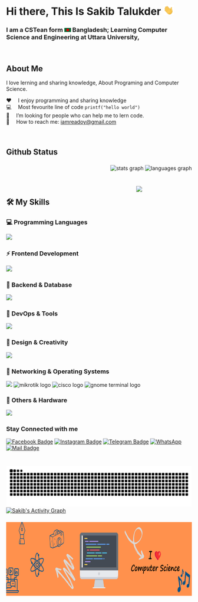 # Hi there, This Is Sakib Talukder <img src="assets/hello.gif" width="28px" alt="hi">

### I am a CSTean form <img src="assets/bangladesh.png" width="18"/> Bangladesh; Learning Computer Science and Engineering at Uttara University,

<br/>

## About Me

I love lerning and sharing knowledge, About Programing and Computer Science.

:hearts: &emsp;I enjoy programming and sharing knowledge <br/>
:computer: &emsp;Most fevourite line of code `printf("hello world")` <br/>
🤔 &emsp;I’m looking for people who can help me to lern code.<br/>
:e-mail: &emsp;How to reach me: iamreadoy@gmail.com <br/>

<br/>
<h2 align="left">Github Status</h2>

###

<div align="right">
  <img src="https://github-readme-stats.vercel.app/api?username=sakibtalukqder&hide_title=false&hide_rank=false&show_icons=true&include_all_commits=true&count_private=true&disable_animations=false&theme=dark&locale=en&hide_border=false" height="177" alt="stats graph"  />
  <img src="https://github-readme-stats.vercel.app/api/top-langs?username=sakibtalukqder&locale=en&hide_title=false&layout=compact&card_width=320&langs_count=6&theme=dark&hide_border=false" height="177" alt="languages graph"  />
</div>

###

<br clear="both">

<img align="right" width="30%" src="https://avatars.githubusercontent.com/u/126917076?v=4"  />

###

<div align="left">

## 🛠️ My Skills

### 💻 Programming Languages  
<img src="https://skillicons.dev/icons?i=python,java,js,ts,c,cs" height="40" />

### ⚡ Frontend Development  
<img src="https://skillicons.dev/icons?i=html,css,react,nextjs,tailwind" height="40" />

### 🔧 Backend & Database  
<img src="https://skillicons.dev/icons?i=nodejs,express,mongodb,mysql,firebase" height="40" />

### 🚀 DevOps & Tools  
<img src="https://skillicons.dev/icons?i=docker,jenkins,githubactions,git,github,vscode" height="40" />

### 🎨 Design & Creativity  
<img src="https://skillicons.dev/icons?i=figma,ai,canva" height="40" />

### 📡 Networking & Operating Systems  
<img src="https://skillicons.dev/icons?i=linux,ubuntu" height="40" />  
<img src="https://cdn.simpleicons.org/mikrotik/FF6600" height="40" alt="mikrotik logo" /> 
<img src="https://cdn.simpleicons.org/cisco/1BA0D7" height="40" alt="cisco logo" />  
<img src="https://cdn.simpleicons.org/gnometerminal/241F31" height="40" alt="gnome terminal logo" />

### 🔬 Others & Hardware  
<img src="https://skillicons.dev/icons?i=arduino" height="40" />  

</div>


###

<div align="left">

### Stay Connected with me

[![Facebook Badge](https://img.shields.io/badge/Facebook-1877F2?style=for-the-badge&logo=facebook&logoColor=white)](https://www.facebook.com/sakibtalukqder)
[![Instagram Badge](https://img.shields.io/badge/Instagram-E4405F?style=for-the-badge&logo=instagram&logoColor=white)](https://www.instagram.com/sakibtalukqder)
[![Telegram Badge](https://img.shields.io/static/v1?message=Telegram&logo=telegram&label=&color=2CA5E0&logoColor=white&labelColor=&style=for-the-badge)](t.me/+8801799232910)
[![WhatsApp](https://img.shields.io/badge/WhatsApp-25D366?style=for-the-badge&logo=whatsapp&logoColor=white)](https://wa.me/<+8801799232910>)
[![Mail Badge](https://img.shields.io/badge/Gmail-D14836?style=for-the-badge&logo=gmail&logoColor=white)](mailto:sakibtalukqder07@gmail.com)

###

<br clear="both">

<img src="https://raw.githubusercontent.com/sakibtalukqder/sakibtalukqder/output/snake.svg" alt="Snake animation" />

<br>

<a href="https://github.com/ashutosh00710/github-readme-activity-graph">
  <img alt="Sakib's Activity Graph"
       src="https://github-readme-activity-graph.vercel.app/graph?username=sakibtalukqder&bg_color=1F222E&color=F8D866&line=F85D7F&point=FFFFFF&hide_border=true" />
</a>


###

<div align="center">
  <img height="200" src="./assets/banner.png"  />
</div>

